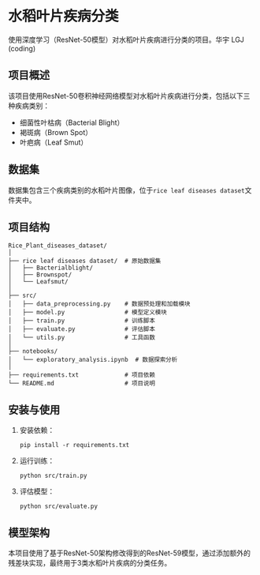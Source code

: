 # 水稻叶片疾病分类

使用深度学习（ResNet-50模型）对水稻叶片疾病进行分类的项目。华宇 LGJ (coding)

## 项目概述

该项目使用ResNet-50卷积神经网络模型对水稻叶片疾病进行分类，包括以下三种疾病类别：
- 细菌性叶枯病（Bacterial Blight）
- 褐斑病（Brown Spot）
- 叶疤病（Leaf Smut）

## 数据集

数据集包含三个疾病类别的水稻叶片图像，位于`rice leaf diseases dataset`文件夹中。

## 项目结构

```
Rice_Plant_diseases_dataset/
│
├── rice leaf diseases dataset/  # 原始数据集
│   ├── Bacterialblight/
│   ├── Brownspot/
│   └── Leafsmut/
│
├── src/
│   ├── data_preprocessing.py    # 数据预处理和加载模块
│   ├── model.py                 # 模型定义模块
│   ├── train.py                 # 训练脚本
│   ├── evaluate.py              # 评估脚本
│   └── utils.py                 # 工具函数
│
├── notebooks/
│   └── exploratory_analysis.ipynb  # 数据探索分析
│
├── requirements.txt             # 项目依赖
└── README.md                    # 项目说明
```

## 安装与使用

1. 安装依赖：
   ```
   pip install -r requirements.txt
   ```

2. 运行训练：
   ```
   python src/train.py
   ```

3. 评估模型：
   ```
   python src/evaluate.py
   ```

## 模型架构

本项目使用了基于ResNet-50架构修改得到的ResNet-59模型，通过添加额外的残差块实现，最终用于3类水稻叶片疾病的分类任务。

